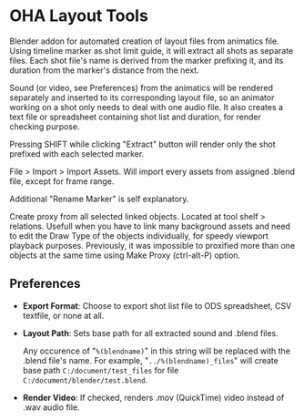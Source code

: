 OHA Layout Tools
================

Blender addon for automated creation of layout files from animatics file. Using timeline marker as shot limit guide, it will extract all shots as separate files. Each shot file's name is derived from the marker prefixing it, and its duration from the marker's distance from the next.

Sound (or video, see Preferences) from the animatics will be rendered separately and inserted to its corresponding layout file, so an animator working on a shot only needs to deal with one audio file. It also creates a text file or spreadsheet containing shot list and duration, for render checking purpose.

Pressing SHIFT while clicking "Extract" button will render only the shot prefixed with each selected marker.

File > Import > Import Assets. Will import every assets from assigned .blend file, except for frame range.

Additional "Rename Marker" is self explanatory.

Create proxy from all selected linked objects. Located at tool shelf > relations. Usefull when you have to link many background assets and need to edit the Draw Type of the objects individually, for speedy viewport playback purposes. Previously, it was impossible to proxified more than one objects at the same time using Make Proxy (ctrl-alt-P) option.


Preferences
-----------

- **Export Format**: Choose to export shot list file to ODS spreadsheet, CSV textfile, or none at all.
- **Layout Path**: Sets base path for all extracted sound and .blend files.

  Any occurence of "`%(blendname)`" in this string will be replaced with the .blend file's name. For example, "`../%(blendname)_files`" will create base path `C:/document/test_files` for file `C:/document/blender/test.blend`.
- **Render Video**: If checked, renders .mov (QuickTime) video instead of .wav audio file.
